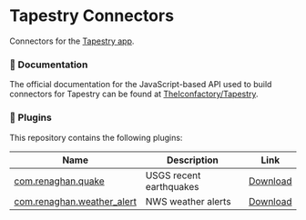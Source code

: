# Tapestry Connectors

Connectors for the [Tapestry app](https://usetapestry.com/).

### 📖 Documentation

The official documentation for the JavaScript-based API used to build connectors for Tapestry can be found at [TheIconfactory/Tapestry](https://github.com/TheIconfactory/Tapestry/blob/main/Documentation/API.md).

### 🔌 Plugins

This repository contains the following plugins:

|Name|Description|Link
|-|-|-|
|[com.renaghan.quake](/com.renaghan.quake)|USGS recent earthquakes|[Download](https://github.com/prenagha/tapestry/releases/download/latest/com.renaghan.quake.tapestry)|
|[com.renaghan.weather_alert](/com.renaghan.weather_alert)|NWS weather alerts |[Download](https://github.com/prenagha/tapestry/releases/download/latest/com.renaghan.weather_alert.tapestry)|


